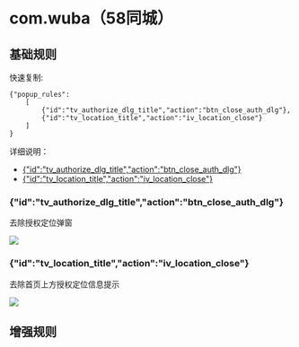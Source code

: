 # com.wuba（58同城）

## 基础规则

快速复制:
```
{"popup_rules":
    [
        {"id":"tv_authorize_dlg_title","action":"btn_close_auth_dlg"},
        {"id":"tv_location_title","action":"iv_location_close"}
    ]
}
```
详细说明：
- [{"id":"tv_authorize_dlg_title","action":"btn_close_auth_dlg"}](#idtv_authorize_dlg_titleactionbtn_close_auth_dlg)
- [{"id":"tv_location_title","action":"iv_location_close"}](#idtv_location_titleactioniv_location_close)

### {"id":"tv_authorize_dlg_title","action":"btn_close_auth_dlg"}
去除授权定位弹窗

![](./assets/btn_close_auth_dlg.jpg)

### {"id":"tv_location_title","action":"iv_location_close"}
去除首页上方授权定位信息提示

![](./assets/iv_location_close.jpg)

## 增强规则
